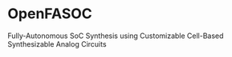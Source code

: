 # OpenFASOC
Fully-Autonomous SoC Synthesis using Customizable Cell-Based Synthesizable Analog Circuits
